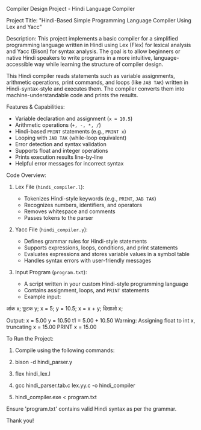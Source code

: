 Compiler Design Project - Hindi Language Compiler

Project Title:
"Hindi-Based Simple Programming Language Compiler Using Lex and Yacc"

Description:
This project implements a basic compiler for a simplified programming language written in Hindi using Lex (Flex) for lexical analysis and Yacc (Bison) for syntax analysis. The goal is to allow beginners or native Hindi speakers to write programs in a more intuitive, language-accessible way while learning the structure of compiler design.

This Hindi compiler reads statements such as variable assignments, arithmetic operations, print commands, and loops (like `JAB TAK`) written in Hindi-syntax-style and executes them. The compiler converts them into machine-understandable code and prints the results.

Features & Capabilities:
- Variable declaration and assignment (`x = 10.5`)
- Arithmetic operations (`+, -, *, /`)
- Hindi-based `PRINT` statements (e.g., `PRINT x`)
- Looping with `JAB TAK` (while-loop equivalent)
- Error detection and syntax validation
- Supports float and integer operations
- Prints execution results line-by-line
- Helpful error messages for incorrect syntax

Code Overview:

1. Lex File (`hindi_compiler.l`):
   - Tokenizes Hindi-style keywords (e.g., `PRINT`, `JAB TAK`)
   - Recognizes numbers, identifiers, and operators
   - Removes whitespace and comments
   - Passes tokens to the parser

2. Yacc File (`hindi_compiler.y`):
   - Defines grammar rules for Hindi-style statements
   - Supports expressions, loops, conditions, and print statements
   - Evaluates expressions and stores variable values in a symbol table
   - Handles syntax errors with user-friendly messages

3. Input Program (`program.txt`):
   - A script written in your custom Hindi-style programming language
   - Contains assignment, loops, and `PRINT` statements
   - Example input:

आंक x;
छूटक y;
x = 5;
y = 10.5;
x = x + y;
दिखाओ x;

Output:
x = 5.00
y = 10.50
t1 = 5.00 + 10.50
Warning: Assigning float to int x, truncating
x = 15.00
PRINT x = 15.00

To Run the Project:
1. Compile using the following commands:

1. bison -d hindi_parser.y
2. flex hindi_lex.l
3. gcc hindi_parser.tab.c lex.yy.c -o hindi_compiler
4. hindi_compiler.exe < program.txt

Ensure 'program.txt' contains valid Hindi syntax as per the grammar.

Thank you! 
